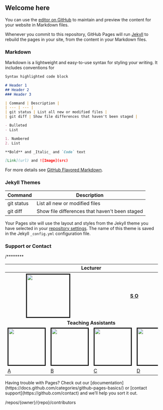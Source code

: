 ## Welcome here

You can use the [editor on GitHub](https://github.com/nastaraan/demo/edit/gh-pages/index.md) to maintain and preview the content for your website in Markdown files.

Whenever you commit to this repository, GitHub Pages will run [Jekyll](https://jekyllrb.com/) to rebuild the pages in your site, from the content in your Markdown files.

### Markdown

Markdown is a lightweight and easy-to-use syntax for styling your writing. It includes conventions for

```markdown
Syntax highlighted code block

# Header 1
## Header 2
### Header 3

| Command | Description |
| --- | --- |
| git status | List all new or modified files |
| git diff | Show file differences that haven't been staged |

- Bulleted
- List

1. Numbered
2. List

**Bold** and _Italic_ and `Code` text

[Link](url) and ![Image](src)
```

For more details see [GitHub Flavored Markdown](https://guides.github.com/features/mastering-markdown/).

### Jekyll Themes

| Command | Description |
| --- | --- |
| git status | List all new or modified files |
| git diff | Show file differences that haven't been staged |

Your Pages site will use the layout and styles from the Jekyll theme you have selected in your [repository settings](https://github.com/nastaraan/demo/settings). The name of this theme is saved in the Jekyll `_config.yml` configuration file.

### Support or Contact

/********

<table>
  <tr>
    <td colspan="5"><center><span style="font-weight:bold">Lecturer</span></center></td>
  </tr>
  <tr>
    <th colspan="2"><center><img src="" alt="" border='3' height='140' width='140' /></center></th>
    <th colspan="3"><a href="https://nastaraan.github.io/test2/">S O</a></th>
  </tr>
  <tr>
    <td colspan="5"><center><span style="font-weight:bold">Teaching Assistants</span></center></td>
  </tr>
  <tr>
    <td><img src="" alt="" border='3' height='120' width='120' /></td>
    <td><img src="" alt="" border='3' height='120' width='120' /></td>
    <td><img src="" alt="" border='3' height='120' width='120' /></td>
    <td><img src="" alt="" border='3' height='120' width='120' /></td>
  </tr>
   <tr>
    <td><a href="">A</a></td>
    <td><a href="">B</a></td>
    <td><a href="">C</a></td>
    <td><a href="">D</a></td>
  </tr>
</table>
Having trouble with Pages? Check out our [documentation](https://docs.github.com/categories/github-pages-basics/) or [contact support](https://github.com/contact) and we’ll help you sort it out.

/repos/{owner}/{repo}/contributors
